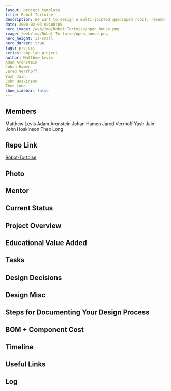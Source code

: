 ```yaml
---
layout: project_template
title: Robot Tortoise
description: We want to design a multi-jointed quadruped robot, resembling a tortoise.
date: 2000-02-03 09:00:00
hero_image: /web/img/Robot-Tortoise/open_house.png
image: /web/img/Robot-Tortoise/open_house.png
hero_height: is-small
hero_darken: true
tags: project
series: amp_lab_project
author: Matthew Levis
Adam Aronstein
Johan Hamen
Jared Verrhoff
Yash Jain
John Hoskinson
Theo Long
show_sidebar: false
---
```




## Members
Matthew Levis
Adam Aronstein
Johan Hamen
Jared Verrhoff
Yash Jain
John Hoskinson
Theo Long

## Repo Link
<a class="button is-link" href="https://github.com/Amp-Lab-at-VT/Robot-Tortoise" >Robot-Tortoise</a>

## Photo

## Mentor

## Current Status

## Project Overview


## Educational Value Added


## Tasks

## Design Decisions

## Design Misc

## Steps for Documenting Your Design Process

## BOM + Component Cost

## Timeline

## Useful Links

## Log
            